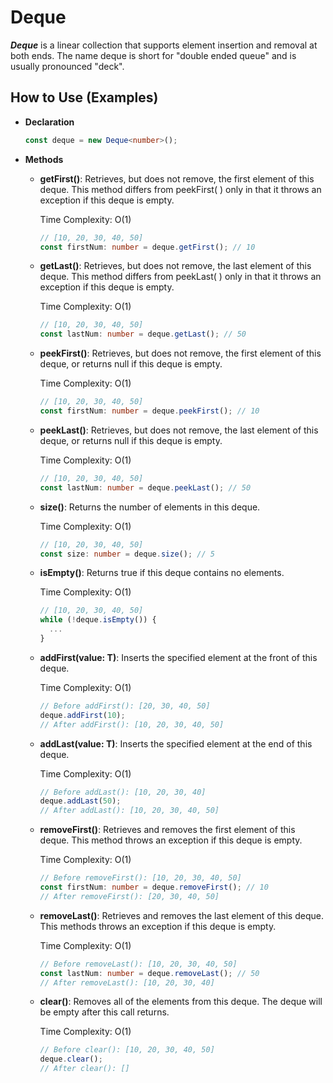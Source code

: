 <h1>Deque</h1>

<p>
  <b><i>Deque</i></b> is a linear collection that supports element insertion and removal at both ends. The name deque is short for "double ended queue" and is usually pronounced "deck".
</p>

## How to Use (Examples)
- **Declaration**
  ```ts
  const deque = new Deque<number>();
  ```
- **Methods**
  - **getFirst()**:
    Retrieves, but does not remove, the first element of this deque.
    This method differs from peekFirst( ) only in that it throws an exception
    if this deque is empty.
      
    Time Complexity: O(1)
    ```ts
    // [10, 20, 30, 40, 50]
    const firstNum: number = deque.getFirst(); // 10
    ```
  - **getLast()**:
    Retrieves, but does not remove, the last element of this deque.
    This method differs from peekLast( ) only in that it throws an exception
    if this deque is empty.

    Time Complexity: O(1)
    ```ts
    // [10, 20, 30, 40, 50]
    const lastNum: number = deque.getLast(); // 50
    ```
  - **peekFirst()**:
    Retrieves, but does not remove, the first element of this deque,
    or returns null if this deque is empty.

    Time Complexity: O(1)
    ```ts
    // [10, 20, 30, 40, 50]
    const firstNum: number = deque.peekFirst(); // 10
    ```
  - **peekLast()**:
    Retrieves, but does not remove, the last element of this deque,
    or returns null if this deque is empty.

    Time Complexity: O(1)
    ```ts
    // [10, 20, 30, 40, 50]
    const lastNum: number = deque.peekLast(); // 50
    ```
  - **size()**:
    Returns the number of elements in this deque.

    Time Complexity: O(1)
    ```ts
    // [10, 20, 30, 40, 50]
    const size: number = deque.size(); // 5
    ```
  - **isEmpty()**:
    Returns true if this deque contains no elements.

    Time Complexity: O(1)
    ```ts
    // [10, 20, 30, 40, 50]
    while (!deque.isEmpty()) {
      ...
    }
    ```
  - **addFirst(value: T)**:
    Inserts the specified element at the front of this deque.

    Time Complexity: O(1)
    ```ts
    // Before addFirst(): [20, 30, 40, 50]
    deque.addFirst(10);
    // After addFirst(): [10, 20, 30, 40, 50]
    ```
  - **addLast(value: T)**:
    Inserts the specified element at the end of this deque.

    Time Complexity: O(1)
    ```ts
    // Before addLast(): [10, 20, 30, 40]
    deque.addLast(50);
    // After addLast(): [10, 20, 30, 40, 50]
    ```
  - **removeFirst()**:
    Retrieves and removes the first element of this deque.
    This method throws an exception if this deque is empty.

    Time Complexity: O(1)
    ```ts
    // Before removeFirst(): [10, 20, 30, 40, 50]
    const firstNum: number = deque.removeFirst(); // 10
    // After removeFirst(): [20, 30, 40, 50]
    ```
  - **removeLast()**:
    Retrieves and removes the last element of this deque.
    This methods throws an exception if this deque is empty.

    Time Complexity: O(1)
    ```ts
    // Before removeLast(): [10, 20, 30, 40, 50]
    const lastNum: number = deque.removeLast(); // 50
    // After removeLast(): [10, 20, 30, 40]
    ```
  - **clear()**:
    Removes all of the elements from this deque.
    The deque will be empty after this call returns.

    Time Complexity: O(1)
    ```ts
    // Before clear(): [10, 20, 30, 40, 50]
    deque.clear();
    // After clear(): []
    ```